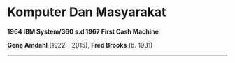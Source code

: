 # __Komputer Dan Masyarakat__
__1964 IBM System/360 s.d 1967 First Cash Machine__

__Gene Amdahl__ (1922 – 2015), __Fred Brooks__ (b. 1931)
______________________________________________________________
